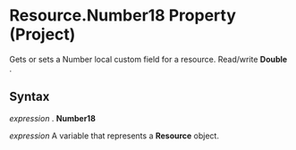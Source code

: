 
# Resource.Number18 Property (Project)

Gets or sets a Number local custom field for a resource. Read/write  **Double** .


## Syntax

 _expression_ . **Number18**

 _expression_ A variable that represents a **Resource** object.

